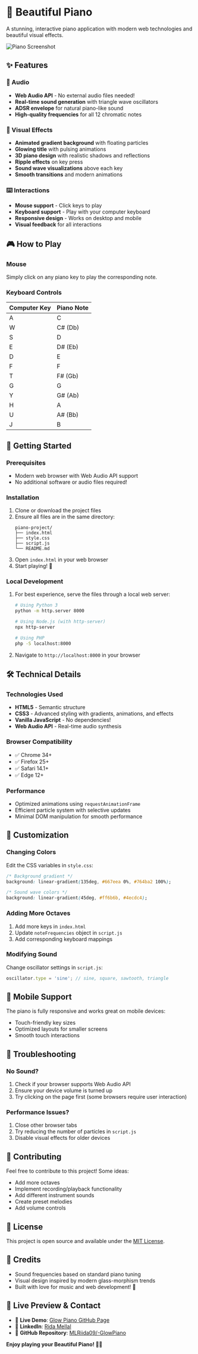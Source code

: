 # 🎹 Beautiful Piano

A stunning, interactive piano application with modern web technologies and beautiful visual effects.

![Piano Screenshot](https://via.placeholder.com/800x400/667eea/ffffff?text=Beautiful+Piano+🎹)

## ✨ Features

### 🎵 Audio
- **Web Audio API** - No external audio files needed!
- **Real-time sound generation** with triangle wave oscillators
- **ADSR envelope** for natural piano-like sound
- **High-quality frequencies** for all 12 chromatic notes

### 🎨 Visual Effects
- **Animated gradient background** with floating particles
- **Glowing title** with pulsing animations
- **3D piano design** with realistic shadows and reflections
- **Ripple effects** on key press
- **Sound wave visualizations** above each key
- **Smooth transitions** and modern animations

### ⌨️ Interactions
- **Mouse support** - Click keys to play
- **Keyboard support** - Play with your computer keyboard
- **Responsive design** - Works on desktop and mobile
- **Visual feedback** for all interactions

## 🎮 How to Play

### Mouse
Simply click on any piano key to play the corresponding note.

### Keyboard Controls
| Computer Key | Piano Note |
|-------------|------------|
| A | C |
| W | C# (Db) |
| S | D |
| E | D# (Eb) |
| D | E |
| F | F |
| T | F# (Gb) |
| G | G |
| Y | G# (Ab) |
| H | A |
| U | A# (Bb) |
| J | B |

## 🚀 Getting Started

### Prerequisites
- Modern web browser with Web Audio API support
- No additional software or audio files required!

### Installation
1. Clone or download the project files
2. Ensure all files are in the same directory:
   ```
   piano-project/
   ├── index.html
   ├── style.css
   ├── script.js
   └── README.md
   ```
3. Open `index.html` in your web browser
4. Start playing! 🎵

### Local Development
1. For best experience, serve the files through a local web server:
   ```bash
   # Using Python 3
   python -m http.server 8000
   
   # Using Node.js (with http-server)
   npx http-server
   
   # Using PHP
   php -S localhost:8000
   ```
2. Navigate to `http://localhost:8000` in your browser

## 🛠️ Technical Details

### Technologies Used
- **HTML5** - Semantic structure
- **CSS3** - Advanced styling with gradients, animations, and effects
- **Vanilla JavaScript** - No dependencies!
- **Web Audio API** - Real-time audio synthesis

### Browser Compatibility
- ✅ Chrome 34+
- ✅ Firefox 25+
- ✅ Safari 14.1+
- ✅ Edge 12+

### Performance
- Optimized animations using `requestAnimationFrame`
- Efficient particle system with selective updates
- Minimal DOM manipulation for smooth performance

## 🎨 Customization

### Changing Colors
Edit the CSS variables in `style.css`:
```css
/* Background gradient */
background: linear-gradient(135deg, #667eea 0%, #764ba2 100%);

/* Sound wave colors */
background: linear-gradient(45deg, #ff6b6b, #4ecdc4);
```

### Adding More Octaves
1. Add more keys in `index.html`
2. Update `noteFrequencies` object in `script.js`
3. Add corresponding keyboard mappings

### Modifying Sound
Change oscillator settings in `script.js`:
```javascript
oscillator.type = 'sine'; // sine, square, sawtooth, triangle
```

## 📱 Mobile Support

The piano is fully responsive and works great on mobile devices:
- Touch-friendly key sizes
- Optimized layouts for smaller screens
- Smooth touch interactions

## 🔧 Troubleshooting

### No Sound?
1. Check if your browser supports Web Audio API
2. Ensure your device volume is turned up
3. Try clicking on the page first (some browsers require user interaction)

### Performance Issues?
1. Close other browser tabs
2. Try reducing the number of particles in `script.js`
3. Disable visual effects for older devices

## 🤝 Contributing

Feel free to contribute to this project! Some ideas:
- Add more octaves
- Implement recording/playback functionality
- Add different instrument sounds
- Create preset melodies
- Add volume controls

## 📄 License

This project is open source and available under the [MIT License](https://opensource.org/licenses/MIT).

## 🎼 Credits

- Sound frequencies based on standard piano tuning
- Visual design inspired by modern glass-morphism trends
- Built with love for music and web development! 🎵

## 🔗 Live Preview & Contact

- 🔴 **Live Demo**: [Glow Piano GitHub Page](https://mlriida09.github.io/-GlowPiano/)
- 💼 **LinkedIn**: [Rida Mellal](https://www.linkedin.com/in/rida-mellal-203989371/)
- 🧠 **GitHub Repository**: [MLRiida09/-GlowPiano](https://github.com/MLRiida09/-GlowPiano)


**Enjoy playing your Beautiful Piano! 🎹✨**


